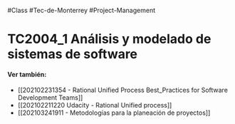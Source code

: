 #Class #Tec-de-Monterrey #Project-Management 
# TC2004_1 Análisis y modelado de sistemas de software


#### Ver también:
- [[202102231354 - Rational Unified Process Best_Practices for Software Development Teams]]
- [[202102211220 Udacity - Rational Unified process]]
- [[202103241911 - Metodologías para la planeación de proyectos]]
